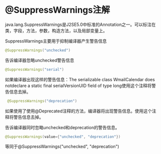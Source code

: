 # @SuppressWarnings注解

java.lang.SuppressWarnings是J2SE5.0中标准的Annotation之一。可以标注在类，字段，方法，参数，构造方法，以及局部变量上。

SuppressWarnings主要用于抑制编译器产生警告信息

~~~java
@SuppressWarnings("unchecked")
~~~

告诉编译器忽略unchecked警告信息

```java
@SuppressWarnings("serial")
```

如果编译器出现这样的警告信息：The serializable class WmailCalendar does notdeclare a static final serialVersionUID field of type long使用这个注释将警告信息去掉。

```java
 @SuppressWarnings("deprecation")
```

如果使用了使用@Deprecated注释的方法，编译器将出现警告信息。使用这个注释将警告信息去掉。

告诉编译器同时忽略unchecked和deprecation的警告信息。

```java
@SuppressWarnings(value={"unchecked", "deprecation"})
```

等同于@SuppressWarnings("unchecked", "deprecation")